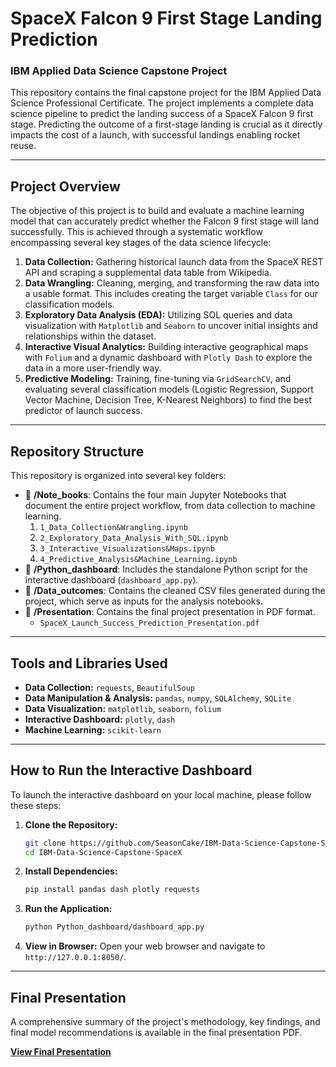 # SpaceX Falcon 9 First Stage Landing Prediction

### IBM Applied Data Science Capstone Project

This repository contains the final capstone project for the IBM Applied Data Science Professional Certificate. The project implements a complete data science pipeline to predict the landing success of a SpaceX Falcon 9 first stage. Predicting the outcome of a first-stage landing is crucial as it directly impacts the cost of a launch, with successful landings enabling rocket reuse.

---

## Project Overview

The objective of this project is to build and evaluate a machine learning model that can accurately predict whether the Falcon 9 first stage will land successfully. This is achieved through a systematic workflow encompassing several key stages of the data science lifecycle:

1.  **Data Collection:** Gathering historical launch data from the SpaceX REST API and scraping a supplemental data table from Wikipedia.
2.  **Data Wrangling:** Cleaning, merging, and transforming the raw data into a usable format. This includes creating the target variable `Class` for our classification models.
3.  **Exploratory Data Analysis (EDA):** Utilizing SQL queries and data visualization with `Matplotlib` and `Seaborn` to uncover initial insights and relationships within the dataset.
4.  **Interactive Visual Analytics:** Building interactive geographical maps with `Folium` and a dynamic dashboard with `Plotly Dash` to explore the data in a more user-friendly way.
5.  **Predictive Modeling:** Training, fine-tuning via `GridSearchCV`, and evaluating several classification models (Logistic Regression, Support Vector Machine, Decision Tree, K-Nearest Neighbors) to find the best predictor of launch success.

---

## Repository Structure

This repository is organized into several key folders:

-   📁 **/Note_books**: Contains the four main Jupyter Notebooks that document the entire project workflow, from data collection to machine learning.
    1.  `1_Data_Collection&Wrangling.ipynb`
    2.  `2_Exploratory_Data_Analysis_With_SQL.ipynb`
    3.  `3_Interactive_Visualizations&Maps.ipynb`
    4.  `4_Predictive_Analysis&Machine_Learning.ipynb`
-   📁 **/Python_dashboard**: Includes the standalone Python script for the interactive dashboard (`dashboard_app.py`).
-   📁 **/Data_outcomes**: Contains the cleaned CSV files generated during the project, which serve as inputs for the analysis notebooks.
-   📁 **/Presentation**: Contains the final project presentation in PDF format.
    -   `SpaceX_Launch_Success_Prediction_Presentation.pdf`

---

## Tools and Libraries Used

-   **Data Collection:** `requests`, `BeautifulSoup`
-   **Data Manipulation & Analysis:** `pandas`, `numpy`, `SQLAlchemy`, `SQLite`
-   **Data Visualization:** `matplotlib`, `seaborn`, `folium`
-   **Interactive Dashboard:** `plotly`, `dash`
-   **Machine Learning:** `scikit-learn`

---

## How to Run the Interactive Dashboard

To launch the interactive dashboard on your local machine, please follow these steps:

1.  **Clone the Repository:**
    ```bash
    git clone https://github.com/SeasonCake/IBM-Data-Science-Capstone-SpaceX.git
    cd IBM-Data-Science-Capstone-SpaceX
    ```
2.  **Install Dependencies:**
    ```bash
    pip install pandas dash plotly requests
    ```
3.  **Run the Application:**
    ```bash
    python Python_dashboard/dashboard_app.py
    ```
4.  **View in Browser:**
    Open your web browser and navigate to `http://127.0.0.1:8050/`.

---

## Final Presentation

A comprehensive summary of the project's methodology, key findings, and final model recommendations is available in the final presentation PDF.

**[View Final Presentation](./Presentation/SpaceX_Launch_Success_Prediction_Presentation.pdf)**